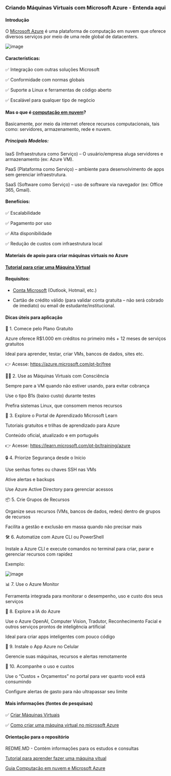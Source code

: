 ### Criando Máquinas Virtuais com Microsoft Azure - Entenda aqui

#### Introdução
O [Microsoft Azure](https://azure.microsoft.com/pt-br/resources/cloud-computing-dictionary/what-is-azure/?&ef_id=_k_Cj0KCQjwuvrBBhDcARIsAKRrkje--cch9CrxSm-Qst1geB5zYFroJxpw13XttJJZuix2elR6PoGorRMaAqmoEALw_wcB_k_&OCID=AIDcmmzmnb0182_SEM__k_Cj0KCQjwuvrBBhDcARIsAKRrkje--cch9CrxSm-Qst1geB5zYFroJxpw13XttJJZuix2elR6PoGorRMaAqmoEALw_wcB_k_&gad_source=1&gad_campaignid=1634422738&gbraid=0AAAAADcJh_uqNNhVZY5uwGRJHeWLYMkl3&gclid=Cj0KCQjwuvrBBhDcARIsAKRrkje--cch9CrxSm-Qst1geB5zYFroJxpw13XttJJZuix2elR6PoGorRMaAqmoEALw_wcB) é uma plataforma de computação em nuvem que oferece diversos serviços por meio de uma rede global de datacenters.

![image](https://github.com/user-attachments/assets/d634486b-b34e-46e5-a75c-e658d3bc3a99)

#### Características:

✅ Integração com outras soluções Microsoft

✅ Conformidade com normas globais

✅ Suporte a Linux e ferramentas de código aberto

✅ Escalável para qualquer tipo de negócio



#### Mas o que é [computação em nuvem](https://azure.microsoft.com/pt-br/resources/cloud-computing-dictionary/what-is-cloud-computing)?

Basicamente, por meio da internet oferece recursos computacionais, tais como: servidores, armazenamento, rede e nuvem. 

##### Principais Modelos:

IaaS (Infraestrutura como Serviço) – O usuário/empresa aluga servidores e armazenamento (ex: Azure VM).

PaaS (Plataforma como Serviço) – ambiente para desenvolvimento de apps sem gerenciar infraestrutura.

SaaS (Software como Serviço) – uso de software via navegador (ex: Office 365, Gmail).


#### Benefícios:

✅ Escalabilidade

✅ Pagamento por uso

✅ Alta disponibilidade

✅ Redução de custos com infraestrutura local


#### Materiais de apoio para criar máquinas virtuais no Azure

#### [Tutorial para criar uma Máquina Virtual](https://github.com/HelenaCard/Criando---Maquinas-Virtuais-Material-de-Apoio---Azure-/blob/main/Configurando%20um%20m%C3%A1quina%20virtual%20passo%20a%20passo.pdf)

#### Requisitos:

- [Conta Microsoft](https://support.microsoft.com/pt-br/account-billing/como-criar-uma-nova-conta-microsoft-a84675c3-3e9e-17cf-2911-3d56b15c0aaf) (Outlook, Hotmail, etc.)

- Cartão de crédito válido (para validar conta gratuita – não será cobrado de imediato) ou email de estudante/institucional.
  

#### Dicas úteis para aplicação

🚀 1. Comece pelo Plano Gratuito

Azure oferece R$1.000 em créditos no primeiro mês + 12 meses de serviços gratuitos


Ideal para aprender, testar, criar VMs, bancos de dados, sites etc.

👉 Acesse: https://azure.microsoft.com/pt-br/free


👨‍💻 2. Use as Máquinas Virtuais com Consciência

Sempre pare a VM quando não estiver usando, para evitar cobrança

Use o tipo B1s (baixo custo) durante testes

Prefira sistemas Linux, que consomem menos recursos


🧠 3. Explore o Portal de Aprendizado Microsoft Learn

Tutoriais gratuitos e trilhas de aprendizado para Azure

Conteúdo oficial, atualizado e em português

👉 Acesse: https://learn.microsoft.com/pt-br/training/azure


🔒 4. Priorize Segurança desde o Início

Use senhas fortes ou chaves SSH nas VMs

Ative alertas e backups

Use Azure Active Directory para gerenciar acessos


📦 5. Crie Grupos de Recursos

Organize seus recursos (VMs, bancos de dados, redes) dentro de grupos de recursos

Facilita a gestão e exclusão em massa quando não precisar mais


🛠️ 6. Automatize com Azure CLI ou PowerShell

Instale a Azure CLI e execute comandos no terminal para criar, parar e gerenciar recursos com rapidez

Exemplo:

![image](https://github.com/user-attachments/assets/57a49176-dce9-4efb-9cdb-899dc8ca212c)


📊 7. Use o Azure Monitor

Ferramenta integrada para monitorar o desempenho, uso e custo dos seus serviços


🤖 8. Explore a IA do Azure

Use o Azure OpenAI, Computer Vision, Tradutor, Reconhecimento Facial e outros serviços prontos de inteligência artificial

Ideal para criar apps inteligentes com pouco código


📱 9. Instale o App Azure no Celular

Gerencie suas máquinas, recursos e alertas remotamente


🧾 10. Acompanhe o uso e custos

Use o “Custos + Orçamentos” no portal para ver quanto você está consumindo

Configure alertas de gasto para não ultrapassar seu limite


#### Mais informações (fontes de pesquisas)

✅ [Criar Máquinas Virtuais](https://learn.microsoft.com/pt-br/azure/virtual-machines/windows/quick-create-portal)

✅ [Como criar uma máquina virtual no microsoft Azure](https://www.altus.com.br/base-conhecimento/categoria/24/detalhe/350/como-criar-uma-maquina-virtual-no-microsoft-azure)

#### Orientação para o repositório

REDME.MD - Contém informações para os estudos e consultas

[Tutorial para aprender fazer uma máquina vitual](https://github.com/HelenaCard/Criando---Maquinas-Virtuais-Material-de-Apoio---Azure-/blob/main/Configurando%20um%20m%C3%A1quina%20virtual%20passo%20a%20passo.pdf)

[Guia Computação em nuvem e Microsoft Azure](https://github.com/HelenaCard/Criando---Maquinas-Virtuais-Material-de-Apoio---Azure-/blob/main/Guia_Computa%C3%A7%C3%A3o_em_Nuvem_e_Azure.pdf.pdf)

